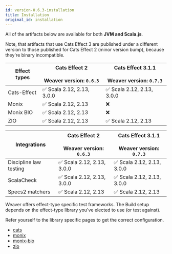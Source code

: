 ```yaml
---
id: version-0.6.3-installation
title: Installation
original_id: installation
---
```


All of the artifacts below are available for both **JVM and Scala.js**.

Note, that artifacts that use Cats Effect 3 are published under a different version to those published for Cats Effect 2 (minor version bump), because they're binary incompatible.

|Effect types|Cats Effect 2 <br/><br/> Weaver version: `0.6.3`|Cats Effect 3.1.1 <br/><br/> Weaver version: `0.7.3`|
|---|---|---|
|Cats-Effect|✅ Scala 2.12, 2.13, 3.0.0|✅ Scala 2.12, 2.13, 3.0.0|
|Monix|✅ Scala 2.12, 2.13|❌|
|Monix BIO|✅ Scala 2.12, 2.13|❌|
|ZIO|✅ Scala 2.12, 2.13|✅ Scala 2.12, 2.13|

|Integrations|Cats Effect 2 <br/><br/> Weaver version: `0.6.3`|Cats Effect 3.1.1 <br/><br/> Weaver version: `0.7.3`|
|---|---|---|
|Discipline law testing|✅ Scala 2.12, 2.13, 3.0.0|✅ Scala 2.12, 2.13, 3.0.0|
|ScalaCheck|✅ Scala 2.12, 2.13, 3.0.0|✅ Scala 2.12, 2.13, 3.0.0|
|Specs2 matchers|✅ Scala 2.12, 2.13|✅ Scala 2.12, 2.13|


Weaver offers effect-type specific test frameworks. The Build setup depends on
the effect-type library you've elected to use (or test against).

Refer yourself to the library specific pages to get the correct configuration.

- [cats](cats_effect_usage.md)
- [monix](monix_usage.md)
- [monix-bio](monix_bio_usage.md)
- [zio](zio_usage.md)
